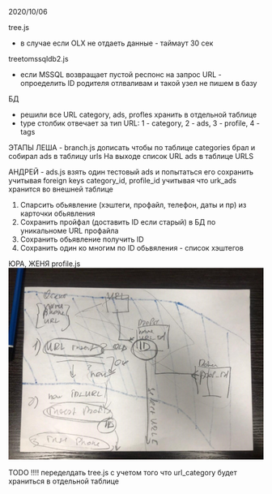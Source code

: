 2020/10/06 

tree.js
- в случае если OLX не отдаеть данные - таймаут 30 сек

treetomssqldb2.js
- если MSSQL возвращает пустой респонс на запрос URL - опроеделить ID родителя
отлваливам и такой узел не пишем в базу

БД
- решили все URL category, ads, profles хранить в отдельной таблице
- type столбик отвечает за тип URL: 1 - category, 2 - ads, 3 - profile, 4 - tags

ЭТАПЫ
ЛЕША - branch.js дописать чтобы по таблице categories брал и собирал ads в таблицу urls
На выходе список URL ads в таблице URLS

АНДРЕЙ - ads.js 
взять один тестовый ads и попытаться его сохранить
учитывая foreign keys category_id, profile_id
учитывая что urk_ads хранится во внешней таблице
1. Спарсить обьявление (хэштеги, профайл, телефон, даты и пр) из карточки обьявления 
2. Сохранить пройфал (доставить ID если старый) в БД по уникальноме URL профайла
3. Сохранить обьявление получить ID
4. Сохранить один ко многим по ID обьвяления - список хэштегов

ЮРА, ЖЕНЯ
profile.js
![Схема работы profile.js](https://github.com/nofikoff/OLX-parser/blob/master/photo_2020-10-06_21-06-53.jpg)


TODO !!!!  переделдать tree.js с учетом того что url_category будет храниться в отдельной таблице





